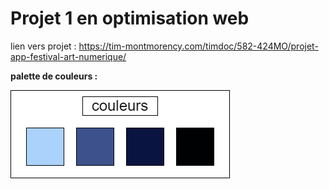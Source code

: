 # Projet 1 en optimisation web 
lien vers projet : https://tim-montmorency.com/timdoc/582-424MO/projet-app-festival-art-numerique/

**palette de couleurs :**

![Palette de couleurs](medias/images/couleurs_projet_1.png)
